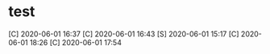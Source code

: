 # test
[C] 2020-06-01 16:37
[C] 2020-06-01 16:43
[S] 2020-06-01 15:17
[C] 2020-06-01 18:26
[C] 2020-06-01 17:54

